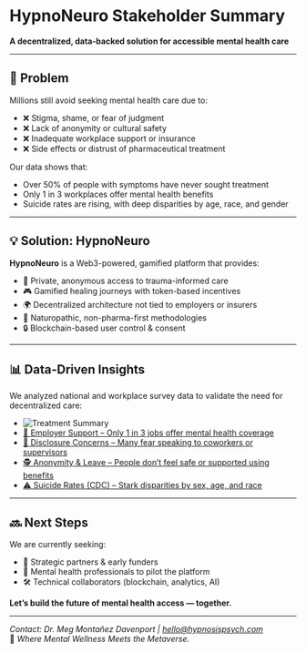 # HypnoNeuro Stakeholder Summary

**A decentralized, data-backed solution for accessible mental health care**

---

## 🧠 Problem

Millions still avoid seeking mental health care due to:

- ❌ Stigma, shame, or fear of judgment  
- ❌ Lack of anonymity or cultural safety  
- ❌ Inadequate workplace support or insurance  
- ❌ Side effects or distrust of pharmaceutical treatment

Our data shows that:
- Over 50% of people with symptoms have never sought treatment  
- Only 1 in 3 workplaces offer mental health benefits  
- Suicide rates are rising, with deep disparities by age, race, and gender

---

## 💡 Solution: HypnoNeuro

**HypnoNeuro** is a Web3-powered, gamified platform that provides:

- 🧬 Private, anonymous access to trauma-informed care  
- 🎮 Gamified healing journeys with token-based incentives  
- 🌍 Decentralized architecture not tied to employers or insurers  
- 🧠 Naturopathic, non-pharma-first methodologies  
- 🔒 Blockchain-based user control & consent

---

## 📊 Data-Driven Insights

We analyzed national and workplace survey data to validate the need for decentralized care:

- ![Treatment Summary](https://raw.githubusercontent.com/megmontanez2000/HypnoNeuro/main/visuals/treatment_summary.png)
- [🏢 Employer Support – Only 1 in 3 jobs offer mental health coverage](https://github.com/megmontanez2000/HypnoNeuro/blob/main/visuals/employer_benefits.png)
- [🔐 Disclosure Concerns – Many fear speaking to coworkers or supervisors](https://github.com/megmontanez2000/HypnoNeuro/blob/main/visuals/disclosure_supervisor.png)
- [🕵️ Anonymity & Leave – People don’t feel safe or supported using benefits](https://github.com/megmontanez2000/HypnoNeuro/blob/main/visuals/anonymity_leave.png)
- [⚠️ Suicide Rates (CDC) – Stark disparities by sex, age, and race](https://github.com/megmontanez2000/HypnoNeuro/blob/main/visuals/suicide_summary.png)

---

## 🔜 Next Steps

We are currently seeking:

- 🤝 Strategic partners & early funders  
- 🧠 Mental health professionals to pilot the platform  
- 🛠️ Technical collaborators (blockchain, analytics, AI)

**Let’s build the future of mental health access — together.**

---

*Contact: Dr. Meg Montañez Davenport | hello@hypnosispsych.com*  
🧬 *Where Mental Wellness Meets the Metaverse.*
